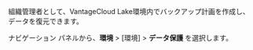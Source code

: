 組織管理者として、VantageCloud Lake環境内でバックアップ計画を作成し、データを復元できます。

ナビゲーション パネルから、**環境** \> \[環境\] \> **データ保護** を選択します。
